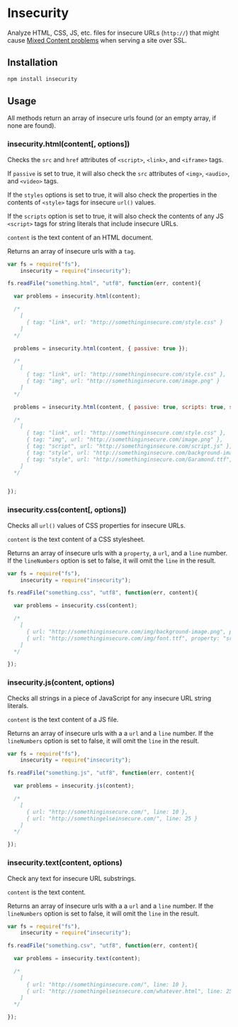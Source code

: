 # Insecurity

Analyze HTML, CSS, JS, etc. files for insecure URLs (`http://`) that might cause [Mixed Content problems](https://developer.mozilla.org/en-US/docs/Web/Security/Mixed_content#Mixed_passivedisplay_content) when serving a site over SSL.

## Installation

```sh
npm install insecurity
```

## Usage

All methods return an array of insecure urls found (or an empty array, if none are found).

### insecurity.html(content[, options])

Checks the `src` and `href` attributes of `<script>`, `<link>`, and `<iframe>` tags.

If `passive` is set to true, it will also check the `src` attributes of `<img>`, `<audio>`, and `<video>` tags.

If the `styles` options is set to true, it will also check the properties in the contents of `<style>` tags for insecure `url()` values.

If the `scripts` option is set to true, it will also check the contents of any JS `<script>` tags for string literals that include insecure URLs.

`content` is the text content of an HTML document.

Returns an array of insecure urls with a `tag`.

```js
var fs = require("fs"),
    insecurity = require("insecurity");

fs.readFile("something.html", "utf8", function(err, content){

  var problems = insecurity.html(content);

  /*
    [
      { tag: "link", url: "http://somethinginsecure.com/style.css" }
    ]
  */

  problems = insecurity.html(content, { passive: true });

  /*
    [
      { tag: "link", url: "http://somethinginsecure.com/style.css" },
      { tag: "img", url: "http://somethinginsecure.com/image.png" }
    ]
  */

  problems = insecurity.html(content, { passive: true, scripts: true, styles: true });

  /*
    [
      { tag: "link", url: "http://somethinginsecure.com/style.css" },
      { tag: "img", url: "http://somethinginsecure.com/image.png" },
      { tag: "script", url: "http://somethinginsecure.com/script.js" },
      { tag: "style", url: "http://somethinginsecure.com/background-image.jpg", `property`: `background-image` },
      { tag: "style", url: "http://somethinginsecure.com/Garamond.ttf", `property`: `font-face` }
    ]
  */


});
```

### insecurity.css(content[, options])

Checks all `url()` values of CSS properties for insecure URLs.

`content` is the text content of a CSS stylesheet.

Returns an array of insecure urls with a `property`, a `url`, and a `line` number.  If the `lineNumbers` option is set to false, it will omit the `line` in the result.

```js
var fs = require("fs"),
    insecurity = require("insecurity");

fs.readFile("something.css", "utf8", function(err, content){

  var problems = insecurity.css(content);

  /*
    [
      { url: "http://somethinginsecure.com/img/background-image.png", property: "background-image", line: 10 },
      { url: "http://somethinginsecure.com/img/font.ttf", property: "src", line: 25 }
    ]
  */

});
```

### insecurity.js(content, options)

Checks all strings in a piece of JavaScript for any insecure URL string literals.

`content` is the text content of a JS file.

Returns an array of insecure urls with a a `url` and a `line` number.  If the `lineNumbers` option is set to false, it will omit the `line` in the result.

```js
var fs = require("fs"),
    insecurity = require("insecurity");

fs.readFile("something.js", "utf8", function(err, content){

  var problems = insecurity.js(content);

  /*
    [
      { url: "http://somethinginsecure.com/", line: 10 },
      { url: "http://somethingelseinsecure.com/", line: 25 }
    ]
  */

});
```

### insecurity.text(content, options)

Check any text for insecure URL substrings.

`content` is the text content.

Returns an array of insecure urls with a a `url` and a `line` number.  If the `lineNumbers` option is set to false, it will omit the `line` in the result.

```js
var fs = require("fs"),
    insecurity = require("insecurity");

fs.readFile("something.csv", "utf8", function(err, content){

  var problems = insecurity.text(content);

  /*
    [
      { url: "http://somethinginsecure.com/", line: 10 },
      { url: "http://somethingelseinsecure.com/whatever.html", line: 25 }
    ]
  */

});
```
